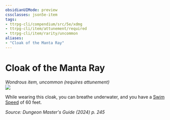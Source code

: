 ```yaml
---
obsidianUIMode: preview
cssclasses: json5e-item
tags:
- ttrpg-cli/compendium/src/5e/xdmg
- ttrpg-cli/item/attunement/required
- ttrpg-cli/item/rarity/uncommon
aliases: 
- "Cloak of the Manta Ray"
---
```

# Cloak of the Manta Ray
*Wondrous item, uncommon (requires attunement)*  
![](2-Mechanics/CLI/items/img/cloak-of-the-manta-ray.webp#right)


While wearing this cloak, you can breathe underwater, and you have a [Swim Speed](2-Mechanics/CLI/rules/variant-rules/swim-speed-xphb.md) of 60 feet.

*Source: Dungeon Master's Guide (2024) p. 245*